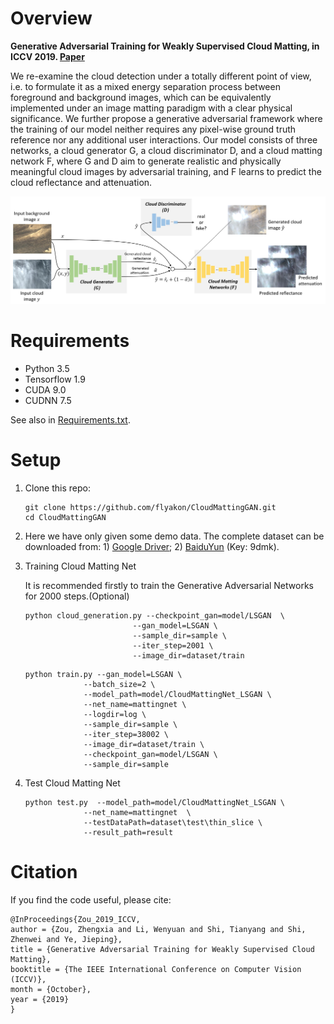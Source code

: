 # Overview

__Generative Adversarial Training for Weakly Supervised Cloud Matting, in ICCV 2019. [Paper](<http://openaccess.thecvf.com/content_ICCV_2019/papers/Zou_Generative_Adversarial_Training_for_Weakly_Supervised_Cloud_Matting_ICCV_2019_paper.pdf>)__

We re-examine the cloud detection under a totally different point of view, i.e. to formulate it as a mixed energy separation process between foreground and background images, which can be equivalently implemented under an image matting paradigm with a clear physical significance. We further propose a generative adversarial framework where the training of our model neither requires any pixel-wise ground truth reference nor any additional user interactions. Our model consists of three networks, a cloud generator G, a cloud discriminator D, and a cloud matting network F, where G and D aim to generate realistic and physically meaningful cloud images by adversarial training, and F learns to predict the cloud reflectance and attenuation. 

![Overview](fig/overview.png)

# Requirements

- Python 3.5
- Tensorflow 1.9
- CUDA 9.0
- CUDNN 7.5

See also in [Requirements.txt](requirements.txt).

# Setup

1. Clone this repo:

   ```
   git clone https://github.com/flyakon/CloudMattingGAN.git 
   cd CloudMattingGAN
   ```
2. Here we have only given some demo data. The complete dataset can be downloaded from: 1) [Google Driver](); 2) [BaiduYun](https://pan.baidu.com/s/19szSlRpe4NNR_RcXQWfxqA) (Key: 9dmk).

3. Training Cloud Matting Net

   It is recommended firstly to train the Generative Adversarial Networks for 2000 steps.(Optional)

   ``````shell
   python cloud_generation.py --checkpoint_gan=model/LSGAN  \
   						   --gan_model=LSGAN \
   						   --sample_dir=sample \
   						   --iter_step=2001 \
   						   --image_dir=dataset/train
   ``````



   ``````shell
   python train.py --gan_model=LSGAN \
   				--batch_size=2 \
   				--model_path=model/CloudMattingNet_LSGAN \
   				--net_name=mattingnet \
   				--logdir=log \
   				--sample_dir=sample \
   				--iter_step=38002 \
   				--image_dir=dataset/train \
   				--checkpoint_gan=model/LSGAN \
   				--sample_dir=sample
   ``````


4. Test Cloud Matting Net

   ``````shell
   python test.py  --model_path=model/CloudMattingNet_LSGAN \
   				--net_name=mattingnet  \
   				--testDataPath=dataset\test\thin_slice \
   				--result_path=result
   ``````

# Citation

If you find the code useful, please cite:

``````
@InProceedings{Zou_2019_ICCV,
author = {Zou, Zhengxia and Li, Wenyuan and Shi, Tianyang and Shi, Zhenwei and Ye, Jieping},
title = {Generative Adversarial Training for Weakly Supervised Cloud Matting},
booktitle = {The IEEE International Conference on Computer Vision (ICCV)},
month = {October},
year = {2019}
}
``````

